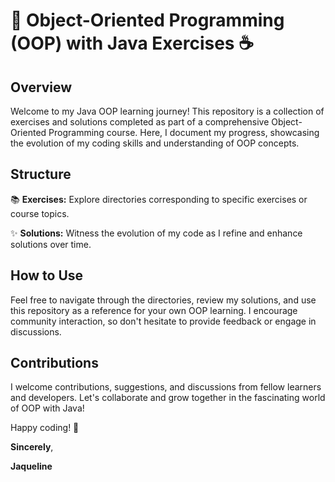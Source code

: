 # 🚀 Object-Oriented Programming (OOP) with Java Exercises  ☕️
## Overview

Welcome to my Java OOP learning journey! This repository is a collection of exercises and solutions completed as part of a comprehensive Object-Oriented Programming course. Here, I document my progress, showcasing the evolution of my coding skills and understanding of OOP concepts.

## Structure

📚 **Exercises:** Explore directories corresponding to specific exercises or course topics.

✨ **Solutions:** Witness the evolution of my code as I refine and enhance solutions over time.

## How to Use

Feel free to navigate through the directories, review my solutions, and use this repository as a reference for your own OOP learning. I encourage community interaction, so don't hesitate to provide feedback or engage in discussions.

## Contributions

I welcome contributions, suggestions, and discussions from fellow learners and developers. Let's collaborate and grow together in the fascinating world of OOP with Java!

Happy coding! 🌟

**Sincerely**,

**Jaqueline**

